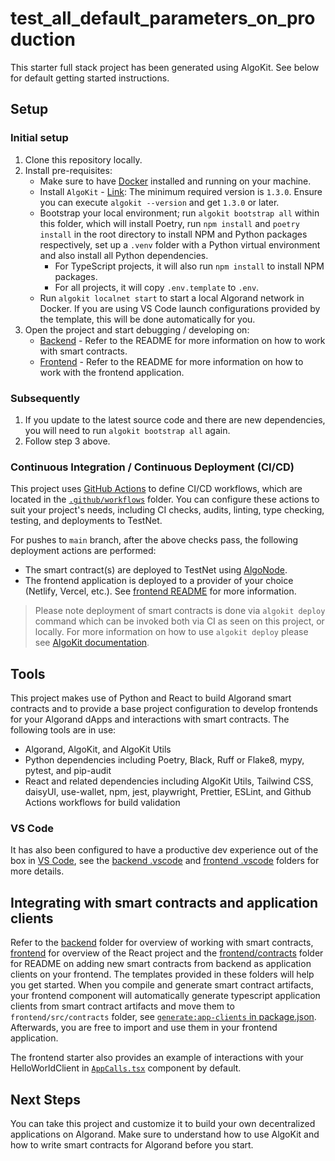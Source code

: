 # test_all_default_parameters_on_production

This starter full stack project has been generated using AlgoKit. See below for default getting started instructions.

## Setup

### Initial setup

1. Clone this repository locally.
2. Install pre-requisites:
   - Make sure to have [Docker](https://www.docker.com/) installed and running on your machine.
   - Install `AlgoKit` - [Link](https://github.com/algorandfoundation/algokit-cli#install): The minimum required version is `1.3.0`. Ensure you can execute `algokit --version` and get `1.3.0` or later.
   - Bootstrap your local environment; run `algokit bootstrap all` within this folder, which will install Poetry, run `npm install` and `poetry install` in the root directory to install NPM and Python packages respectively, set up a `.venv` folder with a Python virtual environment and also install all Python dependencies.
     - For TypeScript projects, it will also run `npm install` to install NPM packages.
     - For all projects, it will copy `.env.template` to `.env`.
   - Run `algokit localnet start` to start a local Algorand network in Docker. If you are using VS Code launch configurations provided by the template, this will be done automatically for you.
3. Open the project and start debugging / developing on:
   - [Backend](backend/README.md) - Refer to the README for more information on how to work with smart contracts.
   - [Frontend](frontend/README.md) - Refer to the README for more information on how to work with the frontend application.


### Subsequently

1. If you update to the latest source code and there are new dependencies, you will need to run `algokit bootstrap all` again.
2. Follow step 3 above.

### Continuous Integration / Continuous Deployment (CI/CD)

This project uses [GitHub Actions](https://docs.github.com/en/actions/learn-github-actions/understanding-github-actions) to define CI/CD workflows, which are located in the [`.github/workflows`](./.github/workflows) folder. You can configure these actions to suit your project's needs, including CI checks, audits, linting, type checking, testing, and deployments to TestNet.

For pushes to `main` branch, after the above checks pass, the following deployment actions are performed:
  - The smart contract(s) are deployed to TestNet using [AlgoNode](https://algonode.io).
  - The frontend application is deployed to a provider of your choice (Netlify, Vercel, etc.). See [frontend README](frontend/README.md) for more information.

> Please note deployment of smart contracts is done via `algokit deploy` command which can be invoked both via CI as seen on this project, or locally. For more information on how to use `algokit deploy` please see [AlgoKit documentation](https://github.com/algorandfoundation/algokit-cli/blob/main/docs/features/deploy.md).

## Tools

This project makes use of Python and React to build Algorand smart contracts and to provide a base project configuration to develop frontends for your Algorand dApps and interactions with smart contracts. The following tools are in use:

- Algorand, AlgoKit, and AlgoKit Utils
- Python dependencies including Poetry, Black, Ruff or Flake8, mypy, pytest, and pip-audit
- React and related dependencies including AlgoKit Utils, Tailwind CSS, daisyUI, use-wallet, npm, jest, playwright, Prettier, ESLint, and Github Actions workflows for build validation

### VS Code

It has also been configured to have a productive dev experience out of the box in [VS Code](https://code.visualstudio.com/), see the [backend .vscode](./backend/.vscode) and [frontend .vscode](./frontend/.vscode) folders for more details.

## Integrating with smart contracts and application clients

Refer to the [backend](backend/README.md) folder for overview of working with smart contracts, [frontend](frontend/README.md) for overview of the React project and the [frontend/contracts](frontend/src/contracts/README.md) folder for README on adding new smart contracts from backend as application clients on your frontend. The templates provided in these folders will help you get started.
When you compile and generate smart contract artifacts, your frontend component will automatically generate typescript application clients from smart contract artifacts and move them to `frontend/src/contracts` folder, see [`generate:app-clients` in package.json](frontend/package.json). Afterwards, you are free to import and use them in your frontend application.

The frontend starter also provides an example of interactions with your HelloWorldClient in [`AppCalls.tsx`](frontend/src/components/AppCalls.tsx) component by default.

## Next Steps

You can take this project and customize it to build your own decentralized applications on Algorand. Make sure to understand how to use AlgoKit and how to write smart contracts for Algorand before you start.
